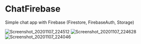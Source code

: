# ChatFirebase
Simple chat app with Firebase (Firestore, FirebaseAuth, Storage)


![Screenshot_20201107_224512](https://user-images.githubusercontent.com/63956057/98447205-257bc980-214d-11eb-9f63-139a051bcc8f.png)
![Screenshot_20201107_224628](https://user-images.githubusercontent.com/63956057/98447215-3a585d00-214d-11eb-8e33-105de54f3042.png)
![Screenshot_20201107_224046](https://user-images.githubusercontent.com/63956057/98447221-447a5b80-214d-11eb-9de8-44a52cf8de3d.png)
